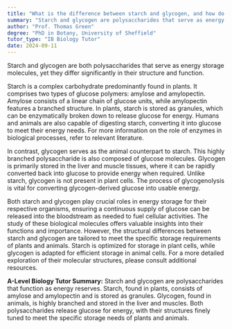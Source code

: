 ```yaml
---
title: "What is the difference between starch and glycogen, and how do they function in energy storage?"
summary: "Starch and glycogen are polysaccharides that serve as energy storage, differing in their structural composition and functional roles within organisms."
author: "Prof. Thomas Green"
degree: "PhD in Botany, University of Sheffield"
tutor_type: "IB Biology Tutor"
date: 2024-09-11
---
```


Starch and glycogen are both polysaccharides that serve as energy storage molecules, yet they differ significantly in their structure and function.

Starch is a complex carbohydrate predominantly found in plants. It comprises two types of glucose polymers: amylose and amylopectin. Amylose consists of a linear chain of glucose units, while amylopectin features a branched structure. In plants, starch is stored as granules, which can be enzymatically broken down to release glucose for energy. Humans and animals are also capable of digesting starch, converting it into glucose to meet their energy needs. For more information on the role of enzymes in biological processes, refer to relevant literature.

In contrast, glycogen serves as the animal counterpart to starch. This highly branched polysaccharide is also composed of glucose molecules. Glycogen is primarily stored in the liver and muscle tissues, where it can be rapidly converted back into glucose to provide energy when required. Unlike starch, glycogen is not present in plant cells. The process of glycogenolysis is vital for converting glycogen-derived glucose into usable energy.

Both starch and glycogen play crucial roles in energy storage for their respective organisms, ensuring a continuous supply of glucose can be released into the bloodstream as needed to fuel cellular activities. The study of these biological molecules offers valuable insights into their functions and importance. However, the structural differences between starch and glycogen are tailored to meet the specific storage requirements of plants and animals. Starch is optimized for storage in plant cells, while glycogen is adapted for efficient storage in animal cells. For a more detailed exploration of their molecular structures, please consult additional resources.

**A-Level Biology Tutor Summary:** Starch and glycogen are polysaccharides that function as energy reserves. Starch, found in plants, consists of amylose and amylopectin and is stored as granules. Glycogen, found in animals, is highly branched and stored in the liver and muscles. Both polysaccharides release glucose for energy, with their structures finely tuned to meet the specific storage needs of plants and animals.
    
